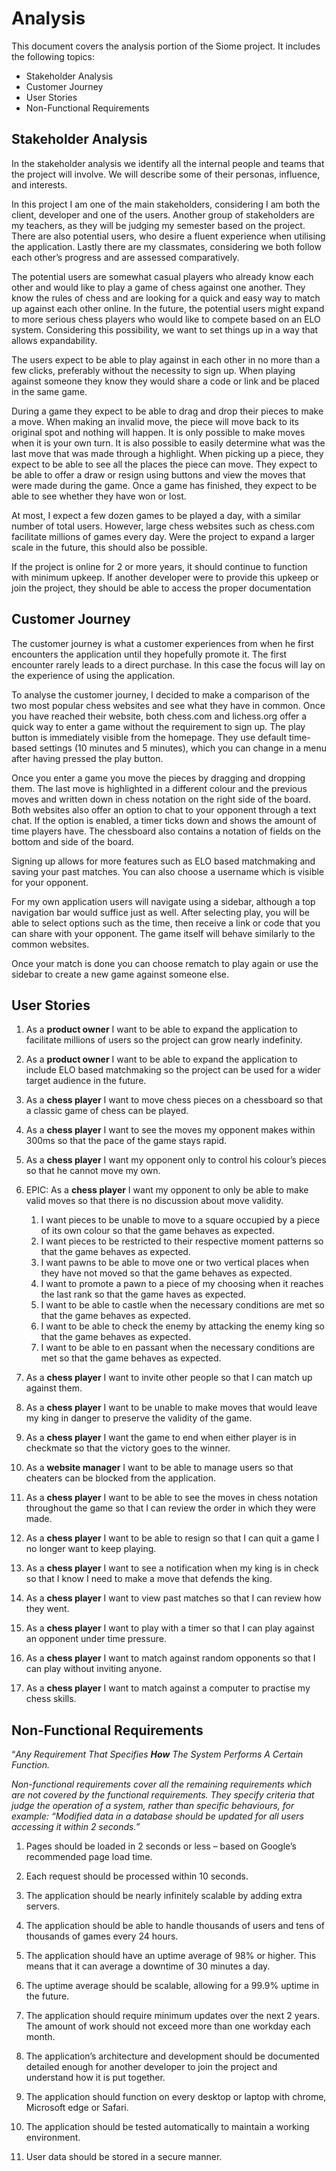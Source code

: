 # Analysis

This document covers the analysis portion of the Siome project. It includes the following topics: 
- Stakeholder Analysis
- Customer Journey
- User Stories
- Non-Functional Requirements



## Stakeholder Analysis
In the stakeholder analysis we identify all the internal people and teams that the project will involve. We will describe some of their personas, influence, and interests.

In this project I am one of the main stakeholders, considering I am both the client, developer and one of the users. Another group of stakeholders are my teachers, as they will be judging my semester based on the project. There are also potential users, who desire a fluent experience when utilising the application. Lastly there are my classmates, considering we both follow each other’s progress and are assessed comparatively.

The potential users are somewhat casual players who already know each other and would like to play a game of chess against one another. They know the rules of chess and are looking for a quick and easy way to match up against each other online. In the future, the potential users might expand to more serious chess players who would like to compete based on an ELO system. Considering this possibility, we want to set things up in a way that allows expandability.

The users expect to be able to play against in each other in no more than a few clicks, preferably without the necessity to sign up. When playing against someone they know they would share a code or link and be placed in the same game.

During a game they expect to be able to drag and drop their pieces to make a move. When making an invalid move, the piece will move back to its original spot and nothing will happen. It is only possible to make moves when it is your own turn. It is also possible to easily determine what was the last move that was made through a highlight. When picking up a piece, they expect to be able to see all the places the piece can move. They expect to be able to offer a draw or resign using buttons and view the moves that were made during the game. Once a game has finished, they expect to be able to see whether they have won or lost.

At most, I expect a few dozen games to be played a day, with a similar number of total users. However, large chess websites such as chess.com facilitate millions of games every day. Were the project to expand a larger scale in the future, this should also be possible.

If the project is online for 2 or more years, it should continue to function with minimum upkeep. If another developer were to provide this upkeep or join the project, they should be able to access the proper documentation

## Customer Journey
The customer journey is what a customer experiences from when he first encounters the application until they hopefully promote it. The first encounter rarely leads to a direct purchase. In this case the focus will lay on the experience of using the application.

To analyse the customer journey, I decided to make a comparison of the two most popular chess websites and see what they have in common. Once you have reached their website, both chess.com and lichess.org offer a quick way to enter a game without the requirement to sign up. The play button is immediately visible from the homepage. They use default time-based settings (10 minutes and 5 minutes), which you can change in a menu after having pressed the play button.

Once you enter a game you move the pieces by dragging and dropping them. The last move is highlighted in a different colour and the previous moves and written down in chess notation on the right side of the board. Both websites also offer an option to chat to your opponent through a text chat. If the option is enabled, a timer ticks down and shows the amount of time players have. The chessboard also contains a notation of fields on the bottom and side of the board.

Signing up allows for more features such as ELO based matchmaking and saving your past matches. You can also choose a username which is visible for your opponent.

For my own application users will navigate using a sidebar, although a top navigation bar would suffice just as well. After selecting play, you will be able to select options such as the time, then receive a link or code that you can share with your opponent. The game itself will behave similarly to the common websites.

Once your match is done you can choose rematch to play again or use the sidebar to create a new game against someone else.

## User Stories


1.  As a **product owner** I want to be able to expand the application to facilitate millions of users so the project can grow nearly indefinity.
2.  As a **product owner** I want to be able to expand the application to include ELO based matchmaking so the project can be used for a wider target audience in the future.
3.  As a **chess player** I want to move chess pieces on a chessboard so that a classic game of chess can be played.
4.  As a **chess player** I want to see the moves my opponent makes within 300ms so that the pace of the game stays rapid.
5.  As a **chess player** I want my opponent only to control his colour’s pieces so that he cannot move my own.
6.  EPIC: As a **chess player** I want my opponent to only be able to make valid moves so that there is no discussion about move validity.
	1.  I want pieces to be unable to move to a square occupied by a piece of its own colour so that the game behaves as expected.
	2.  I want pieces to be restricted to their respective moment patterns so that the game behaves as expected.
	3.  I want pawns to be able to move one or two vertical places when they have not moved so that the game behaves as expected.
	4.  I want to promote a pawn to a piece of my choosing when it reaches the last rank so that the game haves as expected.
	5.  I want to be able to castle when the necessary conditions are met so that the game behaves as expected.
	6.  I want to be able to check the enemy by attacking the enemy king so that the game behaves as expected.
	7.  I want to be able to en passant when the necessary conditions are met so that the game behaves as expected.

7.  As a **chess player** I want to invite other people so that I can match up against them.
8.  As a **chess player** I want to be unable to make moves that would leave my king in danger to preserve the validity of the game.
9.  As a **chess player** I want the game to end when either player is in checkmate so that the victory goes to the winner.
10.  As a **website manager** I want to be able to manage users so that cheaters can be blocked from the application.
11.  As a **chess player** I want to be able to see the moves in chess notation throughout the game so that I can review the order in which they were made.
12.  As a **chess player** I want to be able to resign so that I can quit a game I no longer want to keep playing.
13.  As a **chess player** I want to see a notification when my king is in check so that I know I need to make a move that defends the king.
14.  As a **chess player** I want to view past matches so that I can review how they went.
15.  As a **chess player** I want to play with a timer so that I can play against an opponent under time pressure.
16.  As a **chess player** I want to match against random opponents so that I can play without inviting anyone.
17.  As a **chess player** I want to match against a computer to practise my chess skills.


## Non-Functional Requirements

“_Any Requirement That Specifies **How** The System Performs A Certain Function._

_Non-functional requirements cover all the remaining requirements which are not covered by the functional requirements. They specify criteria that judge the operation of a system, rather than specific behaviours, for example: “Modified data in a database should be updated for all users accessing it within 2 seconds.”_



1. Pages should be loaded in 2 seconds or less – based on Google’s recommended page load time.

2. Each request should be processed within 10 seconds.

3. The application should be nearly infinitely scalable by adding extra servers.

4. The application should be able to handle thousands of users and tens of thousands of games every 24 hours.

5. The application should have an uptime average of 98% or higher. This means that it can average a downtime of 30 minutes a day.

6. The uptime average should be scalable, allowing for a 99.9% uptime in the future.

7. The application should require minimum updates over the next 2 years. The amount of work should not exceed more than one workday each month.

8. The application’s architecture and development should be documented detailed enough for another developer to join the project and understand how it is put together.

9. The application should function on every desktop or laptop with chrome, Microsoft edge or Safari.

10. The application should be tested automatically to maintain a working environment.

11. User data should be stored in a secure manner.